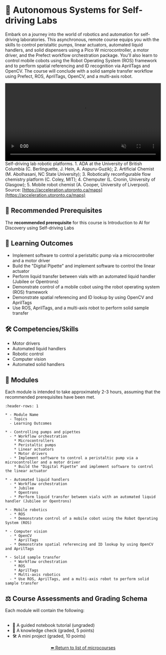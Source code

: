<!--- This is an auto-generated file. Please do not edit directly. Instead, edit
in course-data.yaml and run the `scripts/generate_overviews.py` file. --->

# 🦾 Autonomous Systems for Self-driving Labs

Embark on a journey into the world of robotics and automation for self-driving laboratories. This asynchronous, remote course equips you with the skills to control peristaltic pumps, linear actuators, automated liquid handlers, and solid dispensers using a Pico W microcontroller, a motor driver, and the Prefect workflow orchestration package. You'll also learn to control mobile cobots using the Robot Operating System (ROS) framework and to perform spatial referencing and ID recognition via AprilTags and OpenCV. The course will conclude with a solid sample transfer workflow using Prefect, ROS, AprilTags, OpenCV, and a multi-axis robot.

<video width='100%' controls autoplay muted><source src='./../../_static/ac-website/robot-loop.mp4' type='video/mp4'>Your browser does not support the video tag.</video>
Self-driving lab robotic platforms. 1. ADA at the University of British Columbia (C. Berlinguette, J. Hein, A. Aspuru-Guzik); 2. Artificial Chemist (M. Abolhasani, NC State University); 3. Robotically reconfigurable flow chemistry platform (C. Coley, MIT); 4. Chemputer (L. Cronin, University of Glasgow); 5. Mobile robot chemist (A. Cooper, University of Liverpool). Source: [https://acceleration.utoronto.ca/maps](https://acceleration.utoronto.ca/maps)

## 🔑 Recommended Prerequisites

The **recommended prerequisite** for this course is Introduction to AI for Discovery using Self-driving Labs



## 🎯 Learning Outcomes


- Implement software to control a peristaltic pump via a microcontroller and a motor driver
- Build the "Digital Pipette" and implement software to control the linear actuator
- Perform liquid transfer between vials with an automated liquid handler (Jubilee or Opentrons)
- Demonstrate control of a mobile cobot using the robot operating system (ROS) framework
- Demonstrate spatial referencing and ID lookup by using OpenCV and AprilTags
- Use ROS, AprilTags, and a multi-axis robot to perform solid sample transfer

## 🛠️ Competencies/Skills


- Motor drivers
- Automated liquid handlers
- Robotic control
- Computer vision
- Automated solid handlers

## 🧩 Modules

Each module is intended to take approximately 2-3 hours, assuming that the recommended prerequisites have been met.

```{list-table}
:header-rows: 1

* - Module Name
  - Topics
  - Learning Outcomes

* - Controlling pumps and pipettes
  - * Workflow orchestration
    * Microcontrollers
    * Peristaltic pumps
    * Linear actuators
    * Motor drivers
  - * Implement software to control a peristaltic pump via a microcontroller and a motor driver
    * Build the "Digital Pipette" and implement software to control the linear actuator

* - Automated liquid handlers
  - * Workflow orchestration
    * Jubilee
    * Opentrons
  - * Perform liquid transfer between vials with an automated liquid handler (Jubilee or Opentrons)

* - Mobile robotics
  - * ROS
  - * Demonstrate control of a mobile cobot using the Robot Operating System (ROS)

* - Computer vision
  - * OpenCV
    * AprilTags
  - * Demonstrate spatial referencing and ID lookup by using OpenCV and AprilTags

* - Solid sample transfer
  - * Workflow orchestration
    * ROS
    * AprilTags
    * Multi-axis robotics
  - * Use ROS, AprilTags, and a multi-axis robot to perform solid sample transfer

```

## ⚖️ Course Assessments and Grading Schema

Each module will contain the following:<br><br><ul><li>🧭 A guided notebook tutorial (ungraded)</li><li>📓 A knowledge check (graded, 5 points)</li><li>🛠️ A mini project (graded, 10 points)</li></ul>

<div align="center">

[⬅️ Return to list of microcourses](../../index.md#microcourses)

</div>
